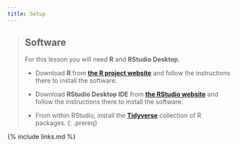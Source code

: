 ```yaml
---
title: Setup
---
```


> ## Software
>
> For this lesson you will need **R** and **RStudio Desktop**.
>
> * Download **R** from **[the R project website](https://www.r-project.org)** and follow the instructions there to install the software.
>
> * Download **RStudio Desktop IDE** from **[the RStudio website](https://rstudio.com/)** and follow the instructions there to install the software.
>
> * From within RStudio, install the **[Tidyverse](https://www.tidyverse.org)** collection of R packages.
{: .prereq}


{% include links.md %}
